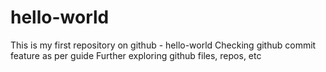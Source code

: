 # hello-world
This is my first repository on github - hello-world
Checking github commit feature as per guide
Further exploring github files, repos, etc
